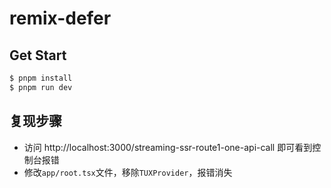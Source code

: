 # remix-defer

## Get Start

```bash
$ pnpm install
$ pnpm run dev
```

## 复现步骤

-   访问 http://localhost:3000/streaming-ssr-route1-one-api-call 即可看到控制台报错
-   修改`app/root.tsx`文件，移除`TUXProvider`，报错消失
